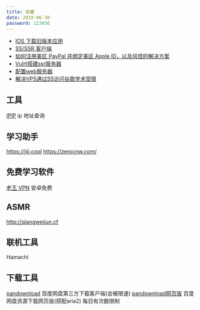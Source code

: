 ```yaml
---
title: 收藏
date: 2019-06-30
password: 123456
---
```



- [IOS 下载旧版本应用](IOS下载旧版本应用)
- [SS/SSR 客户端](SS与SSR)
- [如何注册美区 PayPal 并绑定美区 Apple ID，以及风控的解决方案](注册美区PayPal并绑定美区AppleID)
- [Vulrt搭建ssr服务器](vulrt搭建ssr服务器)
- [配置web服务器](配置web服务器)
- [解决VPS通过SS访问谷歌学术受限](解决VPS通过SS访问谷歌学术受限)



## 工具
[IPIP](https://www.ipip.net/ip.html) ip 地址查询

## 学习助手
https://jiji.cool
https://zerocnw.com/

## 免费学习软件
[老王 VPN]() 安卓免费

## ASMR
http://qiangweijun.cf

## 联机工具
Hamachi

## 下载工具
[pandownload](https://pandownload.com/) 百度网盘第三方下载客户端(会被限速)
[pandownload网页版](https://www.baiduwp.com/) 百度网盘资源下载网页版(搭配aria2) 每日有次数限制